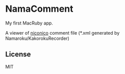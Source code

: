 NamaComment
===========

My first MacRuby app.

A viewer of [niconico](http://www.nicovideo.jp/) comment file
(\*.xml generated by Namaroku/KakorokuRecorder)

License
-------

MIT
